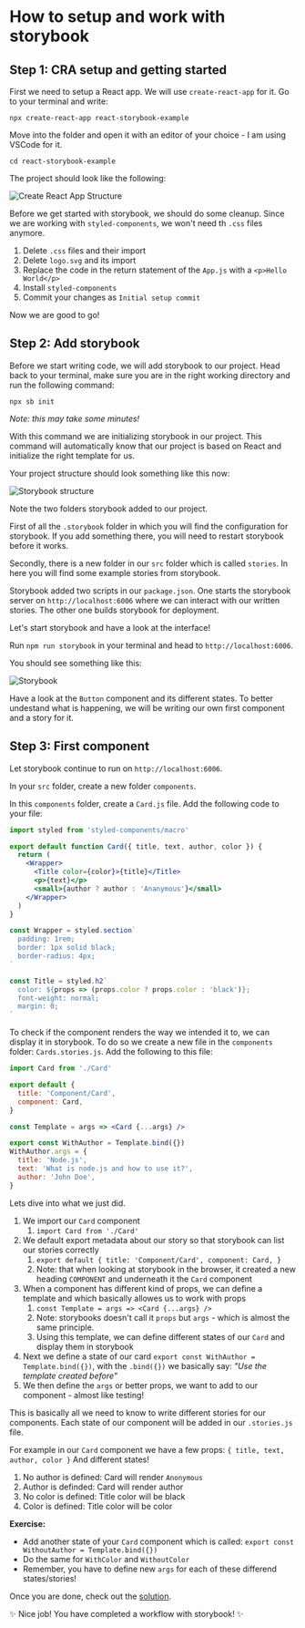 # How to setup and work with storybook

## Step 1: CRA setup and getting started

First we need to setup a React app. We will use `create-react-app` for it.
Go to your terminal and write:

`npx create-react-app react-storybook-example`

Move into the folder and open it with an editor of your choice - I am using VSCode for it.

`cd react-storybook-example`

The project should look like the following:

![Create React App Structure](assets/cra-setup.png)

Before we get started with storybook, we should do some cleanup. Since we are working with `styled-components`, we won't need th `.css` files anymore.

1. Delete `.css` files and their import
2. Delete `logo.svg` and its import
3. Replace the code in the return statement of the `App.js` with a `<p>Hello World</p>`
4. Install `styled-components`
5. Commit your changes as `Initial setup commit`

Now we are good to go!

## Step 2: Add storybook

Before we start writing code, we will add storybook to our project. Head back to your terminal, make sure you are in the right working directory and run the following command:

`npx sb init`

_Note: this may take some minutes!_

With this command we are initializing storybook in our project. This command will automatically know that our project is based on React and initialize the right template for us.

Your project structure should look something like this now:

![Storybook structure](assets/storybook-structure.png)

Note the two folders storybook added to our project.

First of all the `.storybook` folder in which you will find the configuration for storybook. If you add something there, you will need to restart storybook before it works.

Secondly, there is a new folder in our `src` folder which is called `stories`. In here you will find some example stories from storybook.

Storybook added two scripts in our `package.json`. One starts the storybook server on `http://localhost:6006` where we can interact with our written stories. The other one builds storybook for deployment.

Let's start storybook and have a look at the interface!

Run `npm run storybook` in your terminal and head to `http://localhost:6006`.

You should see something like this:

![Storybook](assets/storybook.png)

Have a look at the `Button` component and its different states. To better undestand what is happening, we will be writing our own first component and a story for it.

## Step 3: First component

Let storybook continue to run on `http://localhost:6006`.

In your `src` folder, create a new folder `components`.

In this `components` folder, create a `Card.js` file. Add the following code to your file:

```jsx
import styled from 'styled-components/macro'

export default function Card({ title, text, author, color }) {
  return (
    <Wrapper>
      <Title color={color}>{title}</Title>
      <p>{text}</p>
      <small>{author ? author : 'Ananymous'}</small>
    </Wrapper>
  )
}

const Wrapper = styled.section`
  padding: 1rem;
  border: 1px solid black;
  border-radius: 4px;
`

const Title = styled.h2`
  color: ${props => (props.color ? props.color : 'black')};
  font-weight: normal;
  margin: 0;
`
```

To check if the component renders the way we intended it to, we can display it in storybook. To do so we create a new file in the `components` folder: `Cards.stories.js`. Add the following to this file:

```jsx
import Card from './Card'

export default {
  title: 'Component/Card',
  component: Card,
}

const Template = args => <Card {...args} />

export const WithAuthor = Template.bind({})
WithAuthor.args = {
  title: 'Node.js',
  text: 'What is node.js and how to use it?',
  author: 'John Doe',
}
```

Lets dive into what we just did.

1. We import our `Card` component
   1. `import Card from './Card'`
2. We default export metadata about our story so that storybook can list our stories correctly
   1. `export default { title: 'Component/Card', component: Card, }`
   2. Note: that when looking at storybook in the browser, it created a new heading `COMPONENT` and underneath it the `Card` component
3. When a component has different kind of props, we can define a template and which basically allowes us to work with props
   1. `const Template = args => <Card {...args} />`
   2. Note: storybooks doesn't call it `props` but `args` - which is almost the same principle.
   3. Using this template, we can define different states of our `Card` and display them in storybook
4. Next we define a state of our card `export const WithAuthor = Template.bind({})`, with the `.bind({})` we basically say: _"Use the template created before"_
5. We then define the `args` or better props, we want to add to our component - almost like testing!

This is basically all we need to know to write different stories for our components. Each state of our component will be added in our `.stories.js` file.

For example in our `Card` component we have a few props: `{ title, text, author, color }`
And different states!

1. No author is defined: Card will render `Anonymous`
2. Author is definded: Card will render author
3. No color is defined: Title color will be black
4. Color is defined: Title color will be color

**Exercise:**

- Add another state of your `Card` component which is called: `export const WithoutAuthor = Template.bind({})`
- Do the same for `WithColor` and `WithoutColor`
- Remember, you have to define new `args` for each of these differend states/stories!

Once you are done, check out the [solution](solution).

✨ Nice job! You have completed a workflow with storybook! ✨
